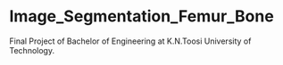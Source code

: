 # Image_Segmentation_Femur_Bone
Final Project of Bachelor of Engineering at K.N.Toosi University of Technology.
